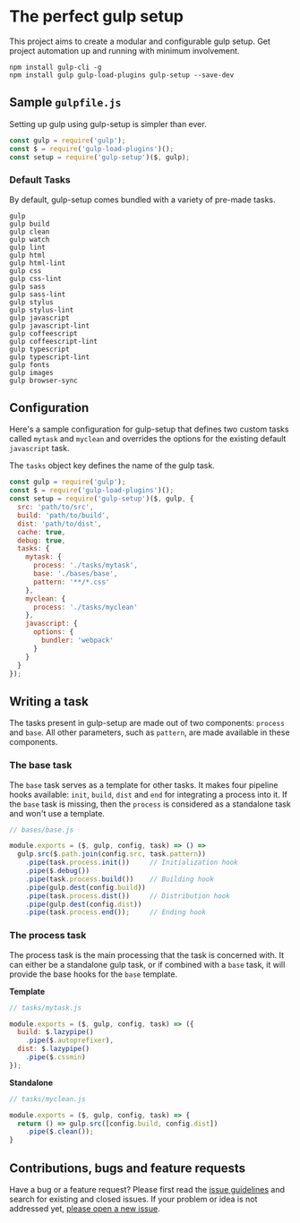 # The perfect gulp setup
This project aims to create a modular and configurable gulp setup. Get project automation up and running with minimum involvement.

```
npm install gulp-cli -g
npm install gulp gulp-load-plugins gulp-setup --save-dev
```

## Sample `gulpfile.js`
Setting up gulp using gulp-setup is simpler than ever.
```js
const gulp = require('gulp');
const $ = require('gulp-load-plugins')();
const setup = require('gulp-setup')($, gulp);
```

### Default Tasks
By default, gulp-setup comes bundled with a variety of pre-made tasks.
```
gulp
gulp build
gulp clean
gulp watch
gulp lint
gulp html
gulp html-lint
gulp css
gulp css-lint
gulp sass
gulp sass-lint
gulp stylus
gulp stylus-lint
gulp javascript
gulp javascript-lint
gulp coffeescript
gulp coffeescript-lint
gulp typescript
gulp typescript-lint
gulp fonts
gulp images
gulp browser-sync
```


## Configuration
Here's a sample configuration for gulp-setup that defines two custom tasks called `mytask` and `myclean` and overrides the options for the existing default `javascript` task.

The `tasks` object key defines the name of the gulp task.

```js
const gulp = require('gulp');
const $ = require('gulp-load-plugins')();
const setup = require('gulp-setup')($, gulp, {
  src: 'path/to/src',
  build: 'path/to/build',
  dist: 'path/to/dist',
  cache: true,
  debug: true,
  tasks: {
    mytask: {
      process: './tasks/mytask',
      base: './bases/base',
      pattern: '**/*.css'
    },
    myclean: {
      process: './tasks/myclean'
    },
    javascript: {
      options: {
        bundler: 'webpack'
      }
    }
  }
});
```

## Writing a task
The tasks present in gulp-setup are made out of two components: `process` and `base`. All other parameters, such as `pattern`, are made available in these components.

### The __base__ task
The `base` task serves as a template for other tasks. It makes four pipeline hooks available: `init`, `build`, `dist` and `end` for integrating a process into it. If the `base` task is missing, then the `process` is considered as a standalone task and won't use a template.

```js
// bases/base.js

module.exports = ($, gulp, config, task) => () =>
  gulp.src($.path.join(config.src, task.pattern))
    .pipe(task.process.init())     // Initialization hook
    .pipe($.debug())
    .pipe(task.process.build())    // Building hook
    .pipe(gulp.dest(config.build))
    .pipe(task.process.dist())     // Distribution hook
    .pipe(gulp.dest(config.dist))
    .pipe(task.process.end());     // Ending hook
```

### The __process__ task
The process task is the main processing that the task is concerned with. It can either be a standalone gulp task, or if combined with a `base` task, it will provide the base hooks for the `base` template.

__Template__
```js
// tasks/mytask.js

module.exports = ($, gulp, config, task) => ({
  build: $.lazypipe()
    .pipe($.autoprefixer),
  dist: $.lazypipe()
    .pipe($.cssmin)
});
```

__Standalone__
```js
// tasks/myclean.js

module.exports = ($, gulp, config, task) => {
  return () => gulp.src([config.build, config.dist])
    .pipe($.clean());
}
```


## Contributions, bugs and feature requests

Have a bug or a feature request? Please first read the [issue guidelines](https://github.com/alexgrozav/gulp-setup/blob/master/CONTRIBUTING.md) and search for existing and closed issues. If your problem or idea is not addressed yet, [please open a new issue](https://github.com/alexgrozav/gulp-setup/issues/new).
